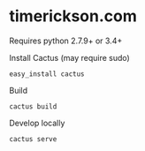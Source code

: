timerickson.com
===============

Requires python 2.7.9+ or 3.4+

Install Cactus (may require sudo)

`easy_install cactus`

Build

`cactus build`

Develop locally

`cactus serve`
